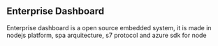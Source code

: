 <h2>Enterprise Dashboard</h2>
<p>Enterprise dashboard is a open source embedded system, it is made in nodejs platform, spa arquitecture, s7 protocol and azure sdk for node</p>
